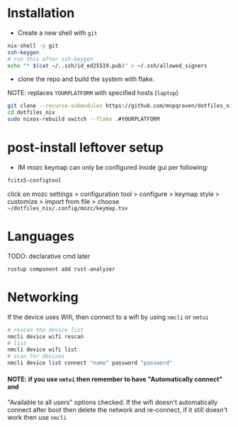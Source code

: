 # Installation


- Create a new shell with `git`

```bash
nix-shell -p git
ssh-keygen
# run this after ssh-keygen
echo "* $(cat ~/..ssh/id_ed25519.pub)" > ~/.ssh/allowed_signers
```

- clone the repo and build the system with flake.

NOTE: replaces `YOURPLATFORM` with specified hosts (`laptop`)

```bash
git clone --recurse-submodules https://github.com/mnpqraven/dotfiles_nix.git
cd dotfiles_nix
sudo nixos-rebuild switch --flake .#YOURPLATFORM
```

# post-install leftover setup

- IM
mozc keymap can only be configured inside gui per following:

```bash
fcitx5-configtool

```

click on mozc settings > configuration tool > configure > keymap style >
customize > import from file > choose `~/dotfiles_nix/.config/mozc/keymap.tsv`

# Languages
TODO: declarative cmd later
```
rustup component add rust-analyzer
```

# Networking
If the device uses Wifi, then connect to a wifi by using `nmcli` or `nmtui`
```bash
# rescan the device list
nmcli device wifi rescan
# list
nmcli device wifi list
# scan for devices
nmcli device list connect "name" password "password"
```

#### NOTE: if you use `nmtui` then remember to have "Automatically connect" and
"Available to all users" options checked. If the wifi doesn't automatically
connect after boot then delete the network and re-connect, if it still doesn't
work then use `nmcli`
